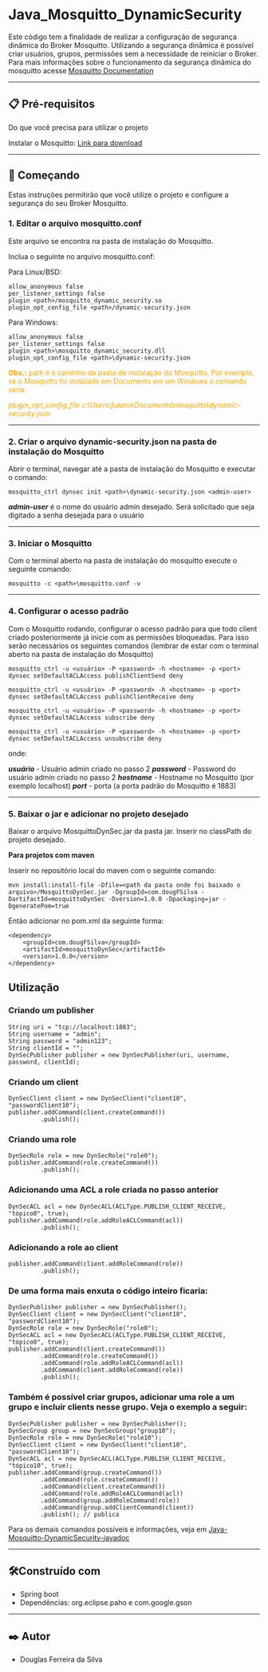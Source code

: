 # Java_Mosquitto_DynamicSecurity
Este código tem a finalidade de realizar a configuração de segurança dinâmica do Broker Mosquitto. Utilizando a segurança dinâmica é possível criar usuários, grupos, permissões sem a necessidade de reiniciar o Broker.
Para mais informações sobre o funcionamento da segurança dinâmica do mosquitto acesse [Mosquitto Documentation](https://mosquitto.org/documentation/dynamic-security/)

---
## 📋 Pré-requisitos
Do que você precisa para utilizar o projeto

Instalar o Mosquitto: 
[Link para download](https://mosquitto.org/download/) 

---
## 🚀 Começando
Estas instruções permitirão que você utilize o projeto e configure a segurança do seu Broker Mosquitto.

### 1. Editar o arquivo mosquitto.conf
Este arquivo se encontra na pasta de instalação do Mosquitto.

Inclua o seguinte no arquivo mosquitto.conf:

Para Linux/BSD:
```
allow_anonymous false
per_listener_settings false
plugin <path>/mosquitto_dynamic_security.so
plugin_opt_config_file <path>/dynamic-security.json
``` 
Para Windows:
```
allow_anonymous false
per_listener_settings false
plugin <path>\mosquitto_dynamic_security.dll
plugin_opt_config_file <path>\dynamic-security.json
```

<span style="color:orange">**Obs.:** path é o caminho da pasta de instalação do Mosquitto. Por exemplo, se o Mosquitto foi instalado em Documents em um Windows o comando seria:</span>

<span style="color:orange">_plugin_opt_config_file c:\Users\fulano\Documents\mosquitto\dynamic-security.json_ </span>

---
### 2. Criar o arquivo dynamic-security.json na pasta de instalação do Mosquitto
Abrir o terminal, navegar até a pasta de instalação do Mosquitto e executar o comando:
```
mosquitto_ctrl dynsec init <path>\dynamic-security.json <admin-user>
```
**_admin-user_** é o nome do usuário admin desejado. Será solicitado que seja digitado a senha desejada para o usuário

---
### 3. Iniciar o Mosquitto
Com o terminal aberto na pasta de instalação do mosquitto execute o seguinte comando:

```
mosquitto -c <path>\mosquitto.conf -v
```
---
### 4. Configurar o acesso padrão
Com o Mosquitto rodando, configurar o acesso padrão para que todo client criado posteriormente já inicie com as permissões bloqueadas. Para isso serão necessários os seguintes comandos (lembrar de estar com o terminal aberto na pasta de instalação do Mosquitto)

```
mosquitto_ctrl -u <usuário> -P <password> -h <hostname> -p <port> dynsec setDefaultACLAccess publishClientSend deny
```
```
mosquitto_ctrl -u <usuário> -P <password> -h <hostname> -p <port>  dynsec setDefaultACLAccess publishClientReceive deny 
```
```
mosquitto_ctrl -u <usuário> -P <password> -h <hostname> -p <port>  dynsec setDefaultACLAccess subscribe deny 
```
```
mosquitto_ctrl -u <usuário> -P <password> -h <hostname> -p <port>  dynsec setDefaultACLAccess unsubscribe deny
```

onde:

**_usuário_** - Usuário admin criado no passo 2
**_password_** - Password do usuário admin criado no passo 2
**_hostname_** - Hostname no Mosquitto (por exemplo localhost)
**_port_** - porta (a porta padrão do Mosquitto é 1883)

---
### 5. Baixar o jar e adicionar no projeto desejado

Baixar o arquivo MosquittoDynSec.jar da pasta jar. Inserir no classPath do projeto desejado.

**Para projetos com maven**

Inserir no repositório local do maven com o seguinte comando:

```
mvn install:install-file -Dfile=<path da pasta onde foi baixado o arquivo>/MosquittoDynSec.jar -DgroupId=com.dougFSilva -DartifactId=mosquittoDynSec -Dversion=1.0.0 -Dpackaging=jar -DgeneratePom=true

```

Então adicionar no pom.xml da seguinte forma:

```
<dependency>
	<groupId>com.dougFSilva</groupId>
	<artifactId>mosquittoDynSec</artifactId>
	<version>1.0.0</version>
</dependency>
```

## Utilização

### Criando um publisher

```
String uri = "tcp://localhost:1883";
String username = "admin";
String password = "admin123";
String clientId = "";
DynSecPublisher publisher = new DynSecPublisher(uri, username, password, clientId);
```

### Criando um client

```
DynSecClient client = new DynSecClient("client10", "passwordClient10");
publisher.addCommand(client.createCommand())
		 .publish();
```

### Criando uma role

```
DynSecRole role = new DynSecRole("role0");
publisher.addCommand(role.createCommand())
		 .publish();
```

### Adicionando uma ACL a role criada no passo anterior

```
DynSecACL acl = new DynSecACL(ACLType.PUBLISH_CLIENT_RECEIVE, "tópico0", true);
publisher.addCommand(role.addRoleACLCommand(acl))
		 .publish();
```

### Adicionando a role ao client

```
publisher.addCommand(client.addRoleCommand(role))
		 .publish();
```

### De uma forma mais enxuta o código inteiro ficaria:

```
DynSecPublisher publisher = new DynSecPublisher();
DynSecClient client = new DynSecClient("client10", "passwordClient10");
DynSecRole role = new DynSecRole("role0");
DynSecACL acl = new DynSecACL(ACLType.PUBLISH_CLIENT_RECEIVE, "tópico0", true);
publisher.addCommand(client.createCommand())
		 .addCommand(role.createCommand())
		 .addCommand(role.addRoleACLCommand(acl))
		 .addCommand(client.addRoleCommand(role))
		 .publish();
```

### Também é possível criar grupos, adicionar uma role a um grupo e incluir clients nesse grupo. Veja o exemplo a seguir:

```
DynSecPublisher publisher = new DynSecPublisher();
DynSecGroup group = new DynSecGroup("group10");
DynSecRole role = new DynSecRole("role10");
DynSecClient client = new DynSecClient("client10", "passwordClient10");
DynSecACL acl = new DynSecACL(ACLType.PUBLISH_CLIENT_RECEIVE, "tópico10", true);
publisher.addCommand(group.createCommand())
		 .addCommand(role.createCommand())
		 .addCommand(client.createCommand())
		 .addCommand(role.addRoleACLCommand(acl))
		 .addCommand(group.addRoleCommand(role)) 
		 .addCommand(group.addClientCommand(client))
		 .publish(); // publica

```

Para os demais comandos possíveis e informações, veja em [Java-Mosquitto-DynamicSecurity-javadoc](https://dougfsilva.github.io/Java_Mosquitto_DynamicSecurity/)

---
## 🛠️Construído com

* Spring boot
* Dependências: org.eclipse.paho e com.google.gson
---
## ✒️ Autor
* Douglas Ferreira da Silva





